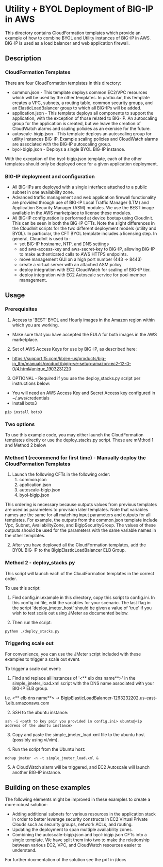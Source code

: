 # Utility + BYOL Deployment of BIG-IP in AWS

This directory contains CloudFormation templates which provide an example of how to combine BYOL and Utility instances of BIG-IP in AWS. BIG-IP is used as a load balancer and web application firewall.

## Description

### CloudFormation Templates

There are four CloudFormation templates in this directory:

* common.json - This template deploys common EC2/VPC resources which will be used by the other templates.  In particular, this template creates a VPC, subnets, a routing table, common security groups, and an ElasticLoadBalancer group to which all BIG-IPs will be added. 
* application.json - This template deploys all components to support the application, with the exception of those related to BIG-IP.  An autoscaling group for the application is created, but we leave the creation of CloudWatch alarms and scaling policies as an exercise for the future. 
* autoscale-bigip.json - This template deploys an autoscaling group for utility instances BIG-IP. Example scaling policies and CloudWatch alarms are associated with the BIG-IP autoscaling group.
* byol-bigip.json - Deploys a single BYOL BIG-IP instance.

With the exception of the byol-bigip.json template, each of the other templates should only be deployed once for a given application deployment. 

### BIG-IP deployment and configuration

* All BIG-IPs are deployed with a single interface attached to a public subnet in one availability zone.
* Advanced traffic management and web application firewall functionality are provided through use of BIG-IP Local Traffic Manager (LTM) and Application Security Manager (ASM) modules.  We use the BEST image available in the AWS marketplace to license these modules.
* All BIG-IP configuration is performed at device bootup using CloudInit.  This can be seen in both the BIG-IP CFTs.  Note the slight differences in the CloudInit scripts for the two different deployment models (utility and BYOL).  In particular, the CFT BYOL template includes a licensing step.  In general, CloudInit is used to :
  * set BIG-IP hostname, NTP, and DNS settings
  * add aws-access-key and aws-secret-key to BIG-IP, allowing BIG-IP to make authenticated calls to AWS HTTPS endpoints. 
  * move management GUI on a high port number (443 -> 8443) 
  * create a virtual server with an attached ASM policy
  * deploy integration with EC2 CloudWatch for scaling of BIG-IP tier.
  * deploy integration with EC2 Autoscale service for pool member management. 

## Usage

### Prerequisites

1) Access to 'BEST' BYOL and Hourly images in the Amazon region within which you are working.<br>
- Make sure that you have accepted the EULA for both images in the AWS marketplace.<br>
2) Set of AWS Access Keys for use by BIG-IP, as described here:<br>
- https://support.f5.com/kb/en-us/products/big-ip_ltm/manuals/product/bigip-ve-setup-amazon-ec2-12-0-0/4.html#unique_1903231220<br>
3) OPTIONAL - Required if you use the deploy_stacks.py script per instructions below:<br>
- You will need an AWS Access Key and Secret Access key configured in ~/.aws/credentials<br>
- Install boto3<br>
```
pip install boto3
```

### Two options 
To use this example code, you may either launch the CloudFormation templates directly or use the deploy_stacks.py script. These are mMthod 1 and Method 2 below

### Method 1 (recommend for first time) - Manually deploy the CloudFormation Templates

1) Launch the following CFTs in the following order:
   1) common.json
   2) application.json
   3) autoscale-bigip.json
   4) byol-bigip.json

This ordering is necessary because outputs values from previous templates are used as parameters to provision later templates.  Note that variables names are the same for all matching input parameters and outputs for all templates.  For example, the outputs from the common.json template include Vpc, Subnet, AvailabilityZone, and BigipSecurityGroup.  The values of these outputs should be used for the parameters with the same variable names in the other templates.

2) After you have deployed all the CloudFormation templates, add the BYOL BIG-IP to the BigipElasticLoadBalancer ELB Group. 

### Method 2 - deploy_stacks.py

This script will launch each of the CloudFormation templates in the correct order.

To use this script:

1) Find config.ini.example in this directory, copy this script to config.ini.  In this config.ini file, edit the variables for your scenario. The last flag in the script 'deploy_jmeter_host' should be given a value of 'true' if you wish to test scale out using JMeter as documented below. 

2) Then run the script:
```
python ./deploy_stacks.py
```

### Triggering scale out

For convenience, you can use the JMeter script included with these examples to trigger a scale out event.

To trigger a scale out event:

1) Find and replace all instances of '<** elb dns name**>' in the simple_jmeter_load.xml script with the DNS name associated with your BIG-IP ELB group.

i.e. <** elb dns name**> -> BigipElasticLoadBalancer-1263232202.us-east-1.elb.amazonaws.com

2) SSH to the ubuntu instance:
```
ssh -i <path to key pair you provided in config.ini> ubuntu@<ip address of the ubuntu instance> 
```

3) Copy and paste the simple_jmeter_load.xml file to the ubuntu host (possibly using vi/vim).

4) Run the script from the Ubuntu host:
```
nohup jmeter -n -t simple_jmeter_load.xml &
```

5) A CloudWatch alarm will be triggered, and EC2 Autoscale will launch another BIG-IP instance. 


## Building on these examples
The following elements might be improved in these examples to create a more robust solution:
* Adding additional subnets for various resources in the application stack in order to better leverage security constructs in EC2 Virtual Private Clouds such as security groups, network ACLs, and routing.
* Updating the deployment to span multiple availability zones.
* Combining the autoscale-bigip.json and byol-bigip.json CFTs into a single template. We have split them into two to make the relationship between various EC2, VPC, and CloudWatch resources easier to understand.

For further docmentation of the solution see the pdf in /docs 
